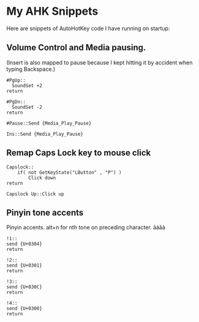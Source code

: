 # My AHK Snippets

Here are snippets of AutoHotKey code I have running on startup:

## Volume Control and Media pausing.

(Insert is also mapped to pause because I kept hitting it by accident when typing Backspace.)

```
#PgUp::
  SoundSet +2
return

#PgDn::
  SoundSet -2
return

#Pause::Send {Media_Play_Pause}

Ins::Send {Media_Play_Pause}
```


## Remap Caps Lock key to mouse click

```
Capslock::
    if( not GetKeyState("LButton" , "P") )
        Click down
return

Capslock Up::Click up
```

## Pinyin tone accents

Pinyin accents. alt+n for nth tone on preceding character. āáǎà

```
!1::
send {U+0304}
return

!2::
send {U+0301}
return

!3::
send {U+030C}
return

!4::
send {U+0300}
return
```


